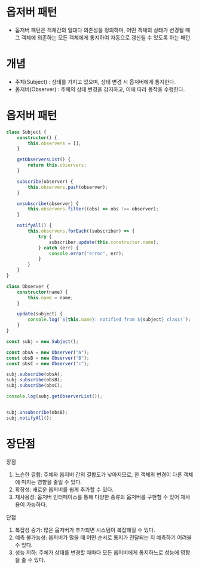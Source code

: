 # 옵저버 패턴

- 옵저버 패턴은 객체간의 일대다 의존성을 정의하며, 어떤 객체의 상태가 변경될 때 그 객체에 의존하는 모든 객체에게 통지하여 자동으로 갱신될 수 있도록 하는 패턴.

# 개념

- 주체(Subject) : 상태를 가지고 있으며, 상태 변경 시 옵저버에게 통지한다.
- 옵저버(Observer) : 주체의 상태 변경을 감지하고, 이에 따라 동작을 수행한다.

# 옵저버 패턴

```ts
class Subject {
	constructor() {
		this.observers = [];
	}

	getObserversList() {
		return this.observers;
	}

	subscribe(observer) {
		this.observers.push(observer);
	}

	unsubscribe(observer) {
		this.observers.filter((obs) => obs !== observer);
	}

	notifyAll() {
		this.observers.forEach((subscriber) => {
			try {
				subscriber.update(this.constructor.name);
			} catch (err) {
				console.error("error", err);
			}
		}
	}
}

class Observer {
	constructor(name) {
		this.name = name;
	}

	update(subject) {
		console.log(`${this.name}: notified from ${subject} class!`);
	}
}

const subj = new Subject();

const obsA = new Observer("A");
const obsB = new Observer("B");
const obsC = new Observer("c");

subj.subscribe(obsA);
subj.subscribe(obsB);
subj.subscribe(obsC);

console.log(subj.getObserverList());


subj.unsubscribe(obsB);
subj.notifyAll();
```

# 장단점

장점

1. 느슨한 결합: 주체와 옵저버 간의 결합도가 낮아지므로, 한 객체의 변경이 다른 객체에 미치는 영향을 줄일 수 있다.
2. 확장성: 새로운 옵저버를 쉽게 추가할 수 있다.
3. 재사용성: 옵저버 인터페이스를 통해 다양한 종류의 옵저버를 구현할 수 있어 재사용이 가능하다.

단점

1. 복잡성 증가: 많은 옵저버가 추가되면 시스템이 복잡해질 수 있다.
2. 예측 불가능성: 옵저버가 많을 때 어떤 순서로 통지가 전달되는 지 예측하기 어려울 수 있다.
3. 성능 저하: 주체가 상태를 변경할 때마다 모든 옵저버에게 통지하느로 성능에 영향을 줄 수 있다.
